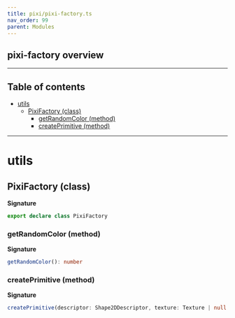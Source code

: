 ```yaml
---
title: pixi/pixi-factory.ts
nav_order: 99
parent: Modules
---
```


## pixi-factory overview

---

<h2 class="text-delta">Table of contents</h2>

- [utils](#utils)
  - [PixiFactory (class)](#pixifactory-class)
    - [getRandomColor (method)](#getrandomcolor-method)
    - [createPrimitive (method)](#createprimitive-method)

---

# utils

## PixiFactory (class)

**Signature**

```ts
export declare class PixiFactory
```

### getRandomColor (method)

**Signature**

```ts
getRandomColor(): number
```

### createPrimitive (method)

**Signature**

```ts
createPrimitive(descriptor: Shape2DDescriptor, texture: Texture | null = null): PixiDisplayObjectComponent
```
